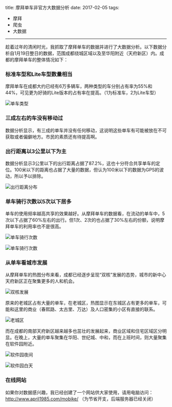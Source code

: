 title: 摩拜单车非官方大数据分析
date: 2017-02-05
tags: 
- 摩拜
- 爬虫
- 大数据
---

趁着过年的清闲时光，我抓取了摩拜单车的数据并进行了大数据分析。以下数据分析自1月19日整日的数据，范围成都绕城区域以及至华阳附近（天府新区）内。成都的摩拜单车的整体情况如下：

### 标准车型和Lite车型数量相当

摩拜单车在成都大约已经有6万多辆车，两种类型的车分别占有率为55%和44%，可见更为好骑的Lite版本的占有率在提高。（1为标准车，2为Lite车型）

![单车类型](http://upload-images.jianshu.io/upload_images/4372317-405ce446062c7b91.png?imageMogr2/auto-orient/strip%7CimageView2/2/w/1240)

### 三成左右的车没有移动过

数据分析显示，有三成的单车并没有任何移动，这说明这些单车有可能被放在不可获取或者偏僻地方。市民的素质还有待提高啊。

### 出行距离以3公里以下为主
数据分析显示3公里以下的出行距离占据了87.2%，这也十分符合共享单车的定位。100米以下的距离也占据了大量的数据，但认为100米以下的数据为GPS的波动，所以予以排除。

![出行距离分布](http://upload-images.jianshu.io/upload_images/4372317-949249de77f94715.png?imageMogr2/auto-orient/strip%7CimageView2/2/w/1240)

### 单车骑行次数以5次以下居多

单车的使用频率越高共享的效果越好。从摩拜单车的数据看，在流动的单车中，5次以下占据了60%左右的出行。但1次、2次的也占据了30%左右的份额，说明摩拜单车的利用率也不是很高。

![单车骑行次数](http://upload-images.jianshu.io/upload_images/4372317-b63819b5686de984.png?imageMogr2/auto-orient/strip%7CimageView2/2/w/1240)


![单车骑行次数](http://upload-images.jianshu.io/upload_images/4372317-c2b03aee9fa7ddca.png?imageMogr2/auto-orient/strip%7CimageView2/2/w/1240)


### 从单车看城市发展
从摩拜单车的热图分布来看，成都已经逐步呈现“双核”发展的态势，城市的新中心天府新区正在聚集更多的人和机会。


![双核发展](http://upload-images.jianshu.io/upload_images/4372317-900aca43266cc17d.png?imageMogr2/auto-orient/strip%7CimageView2/2/w/1240)

原来的老城区占有大量的单车，在老城区，热图显示在东城区占有更多的单车，可能和这里的商业（春熙路、太古里、万达）及人口密集的小区有直接的联系。

![老城区](http://upload-images.jianshu.io/upload_images/4372317-2c5cc0f5d8bc3ada.png?imageMogr2/auto-orient/strip%7CimageView2/2/w/1240)

而在成都的南部天府新区越来越多也茁壮的发展起来，商业区域和住宅区域区分明显。在晚上，大量的单车聚集在华阳、世纪城、中和，而在上班时间，则大量聚集在软件园附近。

![软件园夜间](http://upload-images.jianshu.io/upload_images/4372317-529e0b586124777b.png?imageMogr2/auto-orient/strip%7CimageView2/2/w/1240)

![软件园白天](http://upload-images.jianshu.io/upload_images/4372317-330ae930b2fc2934.png?imageMogr2/auto-orient/strip%7CimageView2/2/w/1240)

### 在线网站

如果你对数据感兴趣，我已经创建了一个网站供大家使用，请用电脑访问：http://www.april1985.com/mobike/
（为节省开支，后端服务器已经关闭）